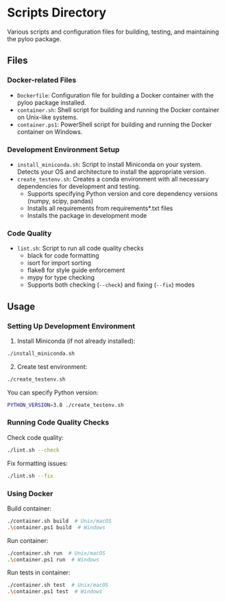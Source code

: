# Scripts Directory

Various scripts and configuration files for building, testing, and maintaining the pyloo package.

## Files

### Docker-related Files
- `Dockerfile`: Configuration file for building a Docker container with the pyloo package installed.
- `container.sh`: Shell script for building and running the Docker container on Unix-like systems.
- `container.ps1`: PowerShell script for building and running the Docker container on Windows.

### Development Environment Setup
- `install_miniconda.sh`: Script to install Miniconda on your system. Detects your OS and architecture to install the appropriate version.
- `create_testenv.sh`: Creates a conda environment with all necessary dependencies for development and testing.
  - Supports specifying Python version and core dependency versions (numpy, scipy, pandas)
  - Installs all requirements from requirements*.txt files
  - Installs the package in development mode

### Code Quality
- `lint.sh`: Script to run all code quality checks
  - black for code formatting
  - isort for import sorting
  - flake8 for style guide enforcement
  - mypy for type checking
  - Supports both checking (`--check`) and fixing (`--fix`) modes

## Usage

### Setting Up Development Environment
1. Install Miniconda (if not already installed):
```bash
./install_miniconda.sh
```

2. Create test environment:
```bash
./create_testenv.sh
```
You can specify Python version:
```bash
PYTHON_VERSION=3.8 ./create_testenv.sh
```

### Running Code Quality Checks
Check code quality:
```bash
./lint.sh --check
```

Fix formatting issues:
```bash
./lint.sh --fix
```

### Using Docker
Build container:
```bash
./container.sh build  # Unix/macOS
.\container.ps1 build  # Windows
```

Run container:
```bash
./container.sh run  # Unix/macOS
.\container.ps1 run  # Windows
```

Run tests in container:
```bash
./container.sh test  # Unix/macOS
.\container.ps1 test  # Windows
